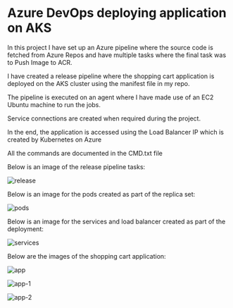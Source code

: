 # Azure DevOps deploying application on AKS

In this project I have set up an Azure pipeline where the source code is fetched from Azure Repos and have multiple tasks where the final task was to Push Image to ACR.

I have created a release pipeline where the shopping cart application is deployed on the AKS cluster using the manifest file in my repo.

The pipeline is executed on an agent where I have made use of an EC2 Ubuntu machine to run the jobs.

Service connections are created when required during the project.

In the end, the application is accessed using the Load Balancer IP which is created by Kubernetes on Azure

All the commands are documented in the CMD.txt file

Below is an image of the release pipeline tasks:

![release](https://github.com/Pavan-1997/Azure_DevOps_AKS/assets/32020205/773f895f-a58a-416e-a682-7e8c48148072)

Below is an image for the pods created as part of the replica set:

![pods](https://github.com/Pavan-1997/Azure_DevOps_AKS/assets/32020205/f16d5efd-91dc-472f-b88d-7d4fe32bba5e)

Below is an image for the services and load balancer created as part of the deployment:

![services](https://github.com/Pavan-1997/Azure_DevOps_AKS/assets/32020205/cb1878b7-7bb8-4999-80ad-bd93d225d7ca)

Below are the images of the shopping cart application:

![app](https://github.com/Pavan-1997/Azure_DevOps_AKS/assets/32020205/730ca980-e3ae-4c5c-898b-874e7b81d17e)

![app-1](https://github.com/Pavan-1997/Azure_DevOps_AKS/assets/32020205/e569967e-3c9f-45c6-93d0-c0af4882b419)

![app-2](https://github.com/Pavan-1997/Azure_DevOps_AKS/assets/32020205/3ebab002-93b6-4415-80e9-1d0d59a7377b)





